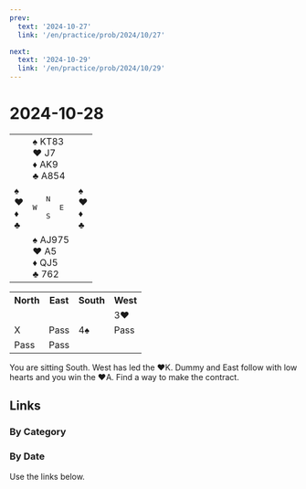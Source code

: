 ```yaml
---
prev:
  text: '2024-10-27'
  link: '/en/practice/prob/2024/10/27'

next:
  text: '2024-10-29'
  link: '/en/practice/prob/2024/10/29'
---
```


# 2024-10-28

<table class="deal">
	<tr>
		<td></td>
		<td>♠ KT83<br>♥ J7<br>♦ AK9<br>♣ A854</td>
		<td></td>
	</tr>
	<tr>
		<td>♠ <br>♥ <br>♦ <br>♣ </td>
		<td><pre>   N<br>W     E<br>   S</pre></td>
		<td>♠ <br>♥ <br>♦ <br>♣ </td>
	</tr>
	<tr>
		<td></td>
		<td>♠ AJ975<br>♥ A5<br>♦ QJ5<br>♣ 762</td>
		<td></td>
	</tr>
</table>

<table class="auction">
	<tr>
		<th>North</th>
		<th>East</th>
		<th>South</th>
		<th>West</th>
	</tr>
	<tr>
		<td></td>
		<td></td>
		<td></td>
		<td>3♥</td>
	</tr>
	<tr>
		<td>X</td>
		<td>Pass</td>
		<td>4♠</td>
		<td>Pass</td>
	</tr>
	<tr>
		<td>Pass</td>
		<td>Pass</td>
		<td></td>
		<td></td>
	</tr>
</table>

You are sitting South. West has led the ♥K. Dummy and East follow with low hearts and you win the ♥A. Find a way to make the contract.

## Links

[<Badge type="tip" text="Check Solution"/>](/en/learning/prob/2024/10/28)

### By Category

[<Badge type="tip" text="<--"/>](/en/practice/prob/2024/10/26)
[<Badge type="tip" text="Calendar"/>](/en/practice/calendar/2024/10)
[<Badge type="info" text="-->"/>](/en/practice/prob/2024/10/28#links)

### By Date

Use the links below.